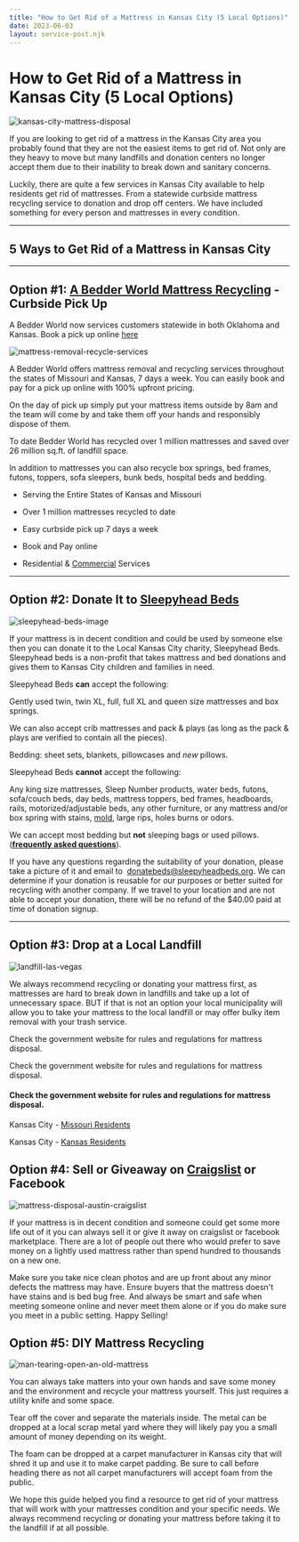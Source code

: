 ```yaml
---
title: "How to Get Rid of a Mattress in Kansas City (5 Local Options)"
date: 2023-06-03
layout: service-post.njk
---
```


# How to Get Rid of a Mattress in Kansas City (5 Local Options)

![kansas-city-mattress-disposal](/images/blog/kansas-city-mattress-disposal-1024x576.png)

If you are looking to get rid of a mattress in the Kansas City area you probably found that they are not the easiest items to get rid of. Not only are they heavy to move but many landfills and donation centers no longer accept them due to their inability to break down and sanitary concerns.

Luckily, there are quite a few services in Kansas City available to help residents get rid of mattresses. From a statewide curbside mattress recycling service to donation and drop off centers. We have included something for every person and mattresses in every condition.

* * *

## 5 Ways to Get Rid of a Mattress in Kansas City

* * *

## Option #1: [A Bedder World Mattress Recycling](https://www.abedderworld.com/Kansas-City-MO) - Curbside Pick Up

A Bedder World now services customers statewide in both Oklahoma and Kansas. Book a pick up online [here](https://www.abedderworld.com/book-online/)

![mattress-removal-recycle-services](/images/blog/Screen-Shot-2022-04-18-at-12.35.36-PM-1024x367.png)

A Bedder World offers mattress removal and recycling services throughout the states of Missouri and Kansas, 7 days a week. You can easily book and pay for a pick up online with 100% upfront pricing.

On the day of pick up simply put your mattress items outside by 8am and the team will come by and take them off your hands and responsibly dispose of them.

To date Bedder World has recycled over 1 million mattresses and saved over 26 million sq.ft. of landfill space.

In addition to mattresses you can also recycle box springs, bed frames, futons, toppers, sofa sleepers, bunk beds, hospital beds and bedding.

- Serving the Entire States of Kansas and Missouri

- Over 1 million mattresses recycled to date

- Easy curbside pick up 7 days a week

- Book and Pay online

- Residential & [Commercial](https://www.abedderworld.com/commercial/) Services

* * *

## Option #2: Donate It to [Sleepyhead Beds](https://sleepyheadbeds.org/donate-bed/)

![sleepyhead-beds-image](/images/blog/sleepyhead_beds56.jpeg)

If your mattress is in decent condition and could be used by someone else then you can donate it to the Local Kansas City charity, Sleepyhead Beds. Sleepyhead beds is a non-profit that takes mattress and bed donations and gives them to Kansas City children and families in need.

Sleepyhead Beds **can** accept the following:

Gently used twin, twin XL, full, full XL and queen size mattresses and box springs.

We can also accept crib mattresses and pack & plays (as long as the pack & plays are verified to contain all the pieces).

Bedding: sheet sets, blankets, pillowcases and _new_ pillows.

Sleepyhead Beds **cannot** accept the following:

Any king size mattresses, Sleep Number products, water beds, futons, sofa/couch beds, day beds, mattress toppers, bed frames, headboards, rails, motorized/adjustable beds, any other furniture, or any mattress and/or box spring with stains, [mold](https://www.abedderworld.com/mold-on-a-mattress.html/), large rips, holes burns or odors.

We can accept most bedding but **not** sleeping bags or used pillows. (**[frequently asked questions](https://sleepyheadbeds.org/faq/)**).

If you have any questions regarding the suitability of your donation, please take a picture of it and email to  [donatebeds@sleepyheadbeds.org](mailto:donatebeds@sleepyheadbeds.org). We can determine if your donation is reusable for our purposes or better suited for recycling with another company. If we travel to your location and are not able to accept your donation, there will be no refund of the $40.00 paid at time of donation signup.

* * *

## Option #3: Drop at a Local Landfill

![landfill-las-vegas](/images/blog/WE_WastePile.jpeg)

We always recommend recycling or donating your mattress first, as mattresses are hard to break down in landfills and take up a lot of unnecessary space. BUT if that is not an option your local municipality will allow you to take your mattress to the local landfill or may offer bulky item removal with your trash service.

Check the government website for rules and regulations for mattress disposal.

Check the government website for rules and regulations for mattress disposal.

#### Check the government website for rules and regulations for mattress disposal.

Kansas City - [Missouri Residents](https://www.kcmo.gov/home)

Kansas City - [Kansas Residents](https://www.wycokck.org/Home)

## Option #4: Sell or Giveaway on [Craigslist](https://kansascity.craigslist.org/) or Facebook

![mattress-disposal-austin-craigslist](/images/blog/Screen-Shot-2019-12-11-at-8.06.07-AM-edited.png)

If your mattress is in decent condition and someone could get some more life out of it you can always sell it or give it away on craigslist or facebook marketplace. There are a lot of people out there who would prefer to save money on a lightly used mattress rather than spend hundred to thousands on a new one.

Make sure you take nice clean photos and are up front about any minor defects the mattress may have. Ensure buyers that the mattress doesn't have stains and is bed bug free. And always be smart and safe when meeting someone online and never meet them alone or if you do make sure you meet in a public setting. Happy Selling!

## Option #5: DIY Mattress Recycling

![man-tearing-open-an-old-mattress](/images/blog/Screen-Shot-2019-04-08-at-1.56.55-PM-1024x572.webp)

You can always take matters into your own hands and save some money and the environment and recycle your mattress yourself. This just requires a utility knife and some space.

Tear off the cover and separate the materials inside. The metal can be dropped at a local scrap metal yard where they will likely pay you a small amount of money depending on its weight.

The foam can be dropped at a carpet manufacturer in Kansas city that will shred it up and use it to make carpet padding. Be sure to call before heading there as not all carpet manufacturers will accept foam from the public.

We hope this guide helped you find a resource to get rid of your mattress that will work with your mattresses condition and your specific needs. We always recommend recycling or donating your mattress before taking it to the landfill if at all possible.
